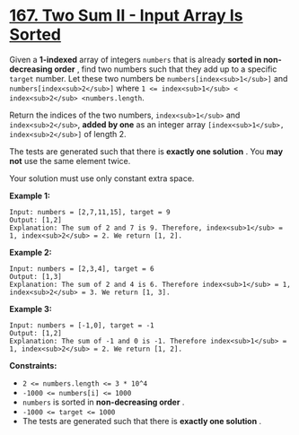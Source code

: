 # [167. Two Sum II - Input Array Is Sorted](https://leetcode.com/problems/two-sum-ii-input-array-is-sorted/description/)

Given a **1-indexed**  array of integers `numbers` that is already **sorted in non-decreasing order** , find two numbers such that they add up to a specific `target` number. Let these two numbers be `numbers[index<sub>1</sub>]` and `numbers[index<sub>2</sub>]` where `1 <= index<sub>1</sub> < index<sub>2</sub> <numbers.length`.

Return the indices of the two numbers, `index<sub>1</sub>` and `index<sub>2</sub>`, **added by one**  as an integer array `[index<sub>1</sub>, index<sub>2</sub>]` of length 2.

The tests are generated such that there is **exactly one solution** . You **may not**  use the same element twice.

Your solution must use only constant extra space.

**Example 1:** 

```
Input: numbers = [2,7,11,15], target = 9
Output: [1,2]
Explanation: The sum of 2 and 7 is 9. Therefore, index<sub>1</sub> = 1, index<sub>2</sub> = 2. We return [1, 2].
```

**Example 2:** 

```
Input: numbers = [2,3,4], target = 6
Output: [1,3]
Explanation: The sum of 2 and 4 is 6. Therefore index<sub>1</sub> = 1, index<sub>2</sub> = 3. We return [1, 3].
```

**Example 3:** 

```
Input: numbers = [-1,0], target = -1
Output: [1,2]
Explanation: The sum of -1 and 0 is -1. Therefore index<sub>1</sub> = 1, index<sub>2</sub> = 2. We return [1, 2].
```

**Constraints:** 

- `2 <= numbers.length <= 3 * 10^4`
- `-1000 <= numbers[i] <= 1000`
- `numbers` is sorted in **non-decreasing order** .
- `-1000 <= target <= 1000`
- The tests are generated such that there is **exactly one solution** .


